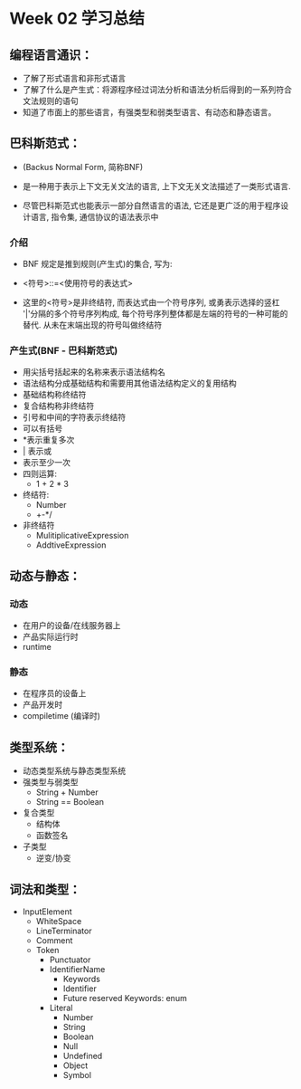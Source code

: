 # Week 02 学习总结
## 编程语言通识：
- 了解了形式语言和非形式语言
- 了解了什么是产生式：将源程序经过词法分析和语法分析后得到的一系列符合文法规则的语句
- 知道了市面上的那些语言，有强类型和弱类型语言、有动态和静态语言。

## 巴科斯范式：
- (Backus Normal Form, 简称BNF)

- 是一种用于表示上下文无关文法的语言, 上下文无关文法描述了一类形式语言.
- 尽管巴科斯范式也能表示一部分自然语言的语法, 它还是更广泛的用于程序设计语言, 指令集, 通信协议的语法表示中

### 介绍
- BNF 规定是推到规则(产生式)的集合, 写为:

- <符号>::=<使用符号的表达式>

- 这里的<符号>是非终结符, 而表达式由一个符号序列, 或勇表示选择的竖杠 '|'分隔的多个符号序列构成, 每个符号序列整体都是左端的符号的一种可能的替代. 从未在末端出现的符号叫做终结符

### 产生式(BNF - 巴科斯范式)
- 用尖括号括起来的名称来表示语法结构名
- 语法结构分成基础结构和需要用其他语法结构定义的复用结构
- 基础结构称终结符
- 复合结构称非终结符
- 引号和中间的字符表示终结符
- 可以有括号
- *表示重复多次
- | 表示或
- 表示至少一次
- 四则运算:
    - 1 + 2 * 3
- 终结符:
    - Number
    - +-*/
- 非终结符
    - MulitiplicativeExpression
    - AddtiveExpression

## 动态与静态：
### 动态

- 在用户的设备/在线服务器上
- 产品实际运行时
- runtime
### 静态

- 在程序员的设备上
- 产品开发时
- compiletime (编译时)

## 类型系统：
- 动态类型系统与静态类型系统
- 强类型与弱类型
    - String + Number
    - String == Boolean
- 复合类型
    - 结构体
    - 函数签名
- 子类型
    - 逆变/协变

## 词法和类型：
- InputElement
    - WhiteSpace
    - LineTerminator
    - Comment
    - Token
        - Punctuator
        - IdentifierName
            - Keywords
            - Identifier
            - Future reserved Keywords: enum
        - Literal
            - Number
            - String
            - Boolean
            - Null
            - Undefined
            - Object
            - Symbol